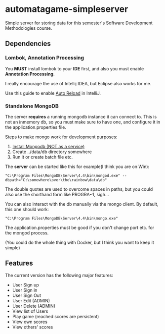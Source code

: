 # automatagame-simpleserver

Simple server for storing data for this semester's Software Development Methodologies course.

## Dependencies

### Lombok, Annotation Processing

You **MUST** install lombok to your **IDE** first, and also you must enable **Annotation Processing**.

I really encourage the use of Intellij IDEA, but Eclipse also works for me.

Use this guide to enable [Auto Reload](https://mkyong.com/spring-boot/intellij-idea-spring-boot-template-reload-is-not-working/) in IntelliJ.

### Standalone MongoDB

The server **requires** a running mongodb instance it can connect to.
This is not an inmemory db, so you must make sure to have one, and configure it in the application.properties file.

Steps to make mongo work for development purposes:
1. [Install Mongodb (NOT as a service)](https://docs.mongodb.com/manual/installation/)
1. Create ../data/db directory somewhere
1. Run it or create batch file etc. 

The **server** can be started like this for example(I think you are on Win):

`"C:\Program Files\MongoDB\Server\4.4\bin\mongod.exe" --dbpath="C:\somewhere\over\the\rainbow\data\db"`

The double quotes are used to overcome spaces in paths, but you could also use the shorthand form like PROGRA~1, sigh...

You can also interact with the db manually via the mongo client.
By default, this one should work:

`"C:\Program Files\MongoDB\Server\4.4\bin\mongo.exe"`

The application.properties must be good if you don't change port etc. for the mongod process.

(You could do the whole thing with Docker, but I think you want to keep it simple)

## Features

The current version has the following major features:
* User Sign up
* User Sign in
* User Sign Out
* User Edit (ADMIN)
* User Delete (ADMIN)
* View list of Users
* Play game (reached scores are persistent)
* View own scores
* View others' scores